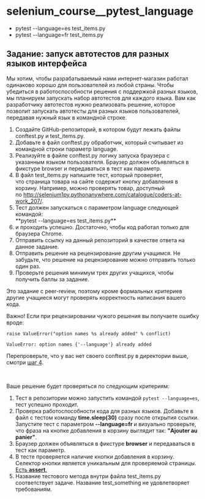 # selenium_course__pytest_language
- pytest --language=es test_items.py
- pytest --language=fr test_items.py

<span><h2>Задание: запуск автотестов для&nbsp;разных языков&nbsp;интерфейса</h2>

<p>Мы хотим, чтобы разрабатываемый нами интернет-магазин работал одинаково хорошо для пользователей из любой страны. Чтобы убедиться в работоспособности решения с поддержкой разных языков, мы планируем запускать набор автотестов для каждого языка. Вам как разработчику автотестов нужно реализовать решение, которое позволит запускать автотесты для разных языков пользователей, передавая нужный язык в командной строке.</p>

<ol>
	<li>Создайте GitHub-репозиторий, в котором будут лежать файлы conftest.py и test_items.py.</li>
	<li>Добавьте в&nbsp;файл&nbsp;conftest.py обработчик, который считывает из командной строки параметр language.</li>
	<li>Реализуйте в файле conftest.py логику&nbsp;запуска браузера с указанным&nbsp;языком пользователя. Браузер должен объявляться в фикстуре browser&nbsp;и передаваться в тест как параметр.</li>
	<li>В файл test_items.py напишите тест, который проверяет, что&nbsp;страница&nbsp;товара на сайте содержит&nbsp;кнопку&nbsp;добавления в корзину. Например, можно проверять&nbsp;товар, доступный по&nbsp;<a href="http://selenium1py.pythonanywhere.com/catalogue/coders-at-work_207/" rel="noopener noreferrer nofollow" target="_blank">http://selenium1py.pythonanywhere.com/catalogue/coders-at-work_207/</a>.</li>
	<li>Тест должен запускаться&nbsp;с параметром language следующей командой:</li>
	**pytest --language=es test_items.py**
	<li>и проходить успешно. Достаточно, чтобы код работал только для браузера Сhrome.</li>
	<li>Отправить ссылку на данный репозиторий в качестве ответа на данное задание.</li>
	<li>Отправить решение на рецензирование другим учащимся. Не забудьте, что решение на рецензирование можно отправить только один раз.</li>
	<li>Проверьте решения&nbsp;минимум трех других учащихся, чтобы получить баллы за задание.</li>
</ol>

<p>Это задание с peer-review, поэтому кроме формальных критериев другие учащиеся могут проверять корректность написания вашего кода.&nbsp;</p>

<p>Важно! Если при рецензировании чужого решения вы получаете ошибку вроде:&nbsp;</p>

<pre><code class="hljs puppet">raise ValueError(<span class="hljs-string"><span class="hljs-string">"option names %s already added"</span></span> % conflict)

ValueError: option <span class="hljs-keyword"><span class="hljs-keyword">names</span></span> {<span class="hljs-string"><span class="hljs-string">'--language'</span></span>} <span class="hljs-keyword"><span class="hljs-keyword">already</span></span> <span class="hljs-keyword"><span class="hljs-keyword">added</span></span></code></pre>

<p>Перепроверьте, что у вас нет своего conftest.py в директории выше, смотри <a href="/lesson/237240/step/4?unit=209628" rel="noopener noreferrer nofollow">шаг 4</a>.</p>

<p>&nbsp;</p>

<p>Ваше решение будет проверяться по следующим критериям:</p>

<ol>
	<li>Тест в репозитории можно запустить командой <code>pytest --language=es</code>, тест успешно проходит.</li>
	<li>Проверка работоспособности кода для разных языков. Добавьте в файл с тестом команду<strong> time.sleep(30)</strong> сразу после открытия ссылки. Запустите тест с параметром <strong>--language=fr&nbsp;</strong>и визуально проверьте, что фраза на кнопке добавления в корзину выглядит так: <strong>"Ajouter au panier"</strong>.</li>
	<li>Браузер должен объявляться в фикстуре <strong>browser</strong> и передаваться в тест как параметр.</li>
	<li>В тесте проверяется наличие кнопки добавления в корзину. Селектор кнопки является уникальным для проверяемой страницы. <u>Есть <strong>assert</strong>.</u></li>
	<li>Название тестового метода внутри файла test_items.py соответствует задаче. Название test_something не удовлетворяет требованиям.</li>
</ol>
